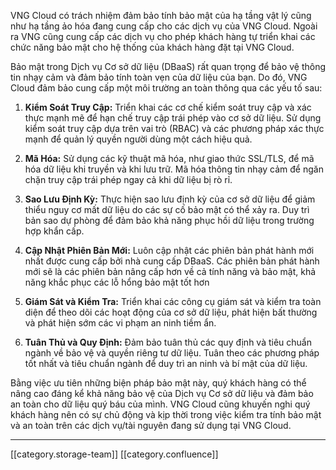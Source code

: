 VNG Cloud có trách nhiệm đảm bảo tính bảo mật của hạ tầng vật lý cũng như hạ tầng ảo hóa đang cung cấp cho các dịch vụ của VNG Cloud. Ngoài ra VNG cũng cung cấp các dịch vụ cho phép khách hàng tự triển khai các chức năng bảo mật cho hệ thống của khách hàng đặt tại VNG Cloud.

Bảo mật trong Dịch vụ Cơ sở dữ liệu (DBaaS) rất quan trọng để bảo vệ thông tin nhạy cảm và đảm bảo tính toàn vẹn của dữ liệu của bạn. Do đó, VNG Cloud đảm bảo cung cấp một môi trường an toàn thông qua các yếu tố sau:


1.  **Kiểm Soát Truy Cập:**  Triển khai các cơ chế kiểm soát truy cập và xác thực mạnh mẽ để hạn chế truy cập trái phép vào cơ sở dữ liệu. Sử dụng kiểm soát truy cập dựa trên vai trò (RBAC) và các phương pháp xác thực mạnh để quản lý quyền người dùng một cách hiệu quả.


1.  **Mã Hóa:**  Sử dụng các kỹ thuật mã hóa, như giao thức SSL/TLS, để mã hóa dữ liệu khi truyền và khi lưu trữ. Mã hóa thông tin nhạy cảm để ngăn chặn truy cập trái phép ngay cả khi dữ liệu bị rò rỉ.


1.  **Sao Lưu Định Kỳ:**  Thực hiện sao lưu định kỳ của cơ sở dữ liệu để giảm thiểu nguy cơ mất dữ liệu do các sự cố bảo mật có thể xảy ra. Duy trì bản sao dự phòng để đảm bảo khả năng phục hồi dữ liệu trong trường hợp khẩn cấp.


1.  **Cập Nhật Phiên Bản Mới:**  Luôn cập nhật các phiên bản phát hành mới nhất được cung cấp bởi nhà cung cấp DBaaS. Các phiên bản phát hành mới sẽ là các phiên bản nâng cấp hơn về cả tính năng và bảo mật, khả năng khắc phục các lỗ hổng bảo mật tốt hơn


1.  **Giám Sát và Kiểm Tra:**  Triển khai các công cụ giám sát và kiểm tra toàn diện để theo dõi các hoạt động của cơ sở dữ liệu, phát hiện bất thường và phát hiện sớm các vi phạm an ninh tiềm ẩn.


1.  **Tuân Thủ và Quy Định:**  Đảm bảo tuân thủ các quy định và tiêu chuẩn ngành về bảo vệ và quyền riêng tư dữ liệu. Tuân theo các phương pháp tốt nhất và tiêu chuẩn ngành để duy trì an ninh và bí mật của dữ liệu.



Bằng việc ưu tiên những biện pháp bảo mật này, quý khách hàng có thể nâng cao đáng kể khả năng bảo vệ của Dịch vụ Cơ sở dữ liệu và đảm bảo an toàn cho dữ liệu quý báu của mình. VNG Cloud cũng khuyến nghi quý khách hàng nên có sự chủ động và kịp thời trong việc kiểm tra tính bảo mật và an toàn trên các dịch vụ/tài nguyên đang sử dụng tại VNG Cloud.



*****

[[category.storage-team]] 
[[category.confluence]] 
